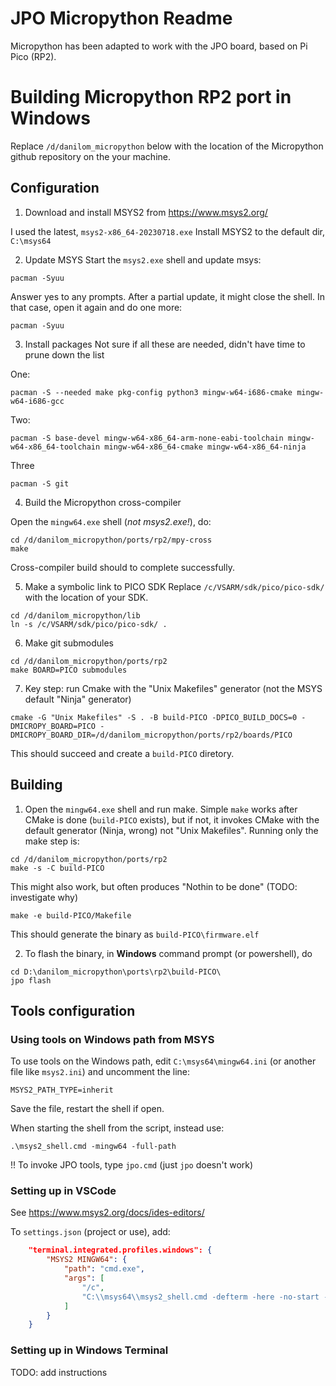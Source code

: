 # JPO Micropython Readme

Micropython has been adapted to work with the JPO board, based on Pi Pico (RP2).


# Building Micropython RP2 port in Windows
Replace `/d/danilom_micropython` below with the location of the Micropython github repository on the your machine.

## Configuration

1. Download and install MSYS2 from https://www.msys2.org/

I used the latest, `msys2-x86_64-20230718.exe`
Install MSYS2 to the default dir, `C:\msys64`

2. Update MSYS
Start the `msys2.exe` shell and update msys:
```
pacman -Syuu
```
Answer yes to any prompts. After a partial update, it might close the shell. In that case, open it again and do one more: 
```
pacman -Syuu
```

3. Install packages
Not sure if all these are needed, didn't have time to prune down the list

One:
```
pacman -S --needed make pkg-config python3 mingw-w64-i686-cmake mingw-w64-i686-gcc
```
Two:
```
pacman -S base-devel mingw-w64-x86_64-arm-none-eabi-toolchain mingw-w64-x86_64-toolchain mingw-w64-x86_64-cmake mingw-w64-x86_64-ninja
```
Three
```
pacman -S git
```

4. Build the Micropython cross-compiler

Open the `mingw64.exe` shell (*not msys2.exe!*), do:
```
cd /d/danilom_micropython/ports/rp2/mpy-cross
make
```
Cross-compiler build should to complete successfully.

5. Make a symbolic link to PICO SDK
Replace `/c/VSARM/sdk/pico/pico-sdk/` with the location of your SDK. 
```
cd /d/danilom_micropython/lib
ln -s /c/VSARM/sdk/pico/pico-sdk/ .
```

6. Make git submodules
```
cd /d/danilom_micropython/ports/rp2
make BOARD=PICO submodules
```

7. Key step: run Cmake with the "Unix Makefiles" generator (not the MSYS default "Ninja" generator)
```
cmake -G "Unix Makefiles" -S . -B build-PICO -DPICO_BUILD_DOCS=0 -DMICROPY_BOARD=PICO -DMICROPY_BOARD_DIR=/d/danilom_micropython/ports/rp2/boards/PICO
```
This should succeed and create a `build-PICO` diretory.

## Building

1. Open the `mingw64.exe` shell and run make. 
Simple `make` works after CMake is done (`build-PICO` exists), but if not, it invokes CMake with the default generator (Ninja, wrong) not "Unix Makefiles". 
Running only the make step is:
```
cd /d/danilom_micropython/ports/rp2
make -s -C build-PICO
```
This might also work, but often produces "Nothin to be done" (TODO: investigate why)
```
make -e build-PICO/Makefile
```

This should generate the binary as `build-PICO\firmware.elf`

2. To flash the binary, in **Windows** command prompt (or powershell), do
```
cd D:\danilom_micropython\ports\rp2\build-PICO\
jpo flash
```

## Tools configuration

### Using tools on Windows path from MSYS

To use tools on the Windows path, edit `C:\msys64\mingw64.ini` (or another file like `msys2.ini`) and uncomment the line:
```
MSYS2_PATH_TYPE=inherit
```
Save the file, restart the shell if open.

When starting the shell from the script, instead use:
```
.\msys2_shell.cmd -mingw64 -full-path
```

!! To invoke JPO tools, type `jpo.cmd` (just `jpo` doesn't work)

### Setting up in VSCode

See https://www.msys2.org/docs/ides-editors/

To `settings.json` (project or use), add:
```json
    "terminal.integrated.profiles.windows": {
        "MSYS2 MINGW64": {
            "path": "cmd.exe",
            "args": [
                "/c",
                "C:\\msys64\\msys2_shell.cmd -defterm -here -no-start -mingw64 -full-path"
            ]
        }
    }
```

### Setting up in Windows Terminal

TODO: add instructions